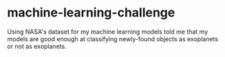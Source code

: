 # machine-learning-challenge

Using NASA's dataset for my machine learning models told me that my models are good enough at classifying newly-found objects as exoplanets or not as exoplanets.

